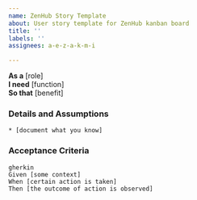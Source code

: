 ```yaml
---
name: ZenHub Story Template
about: User story template for ZenHub kanban board
title: ''
labels: ''
assignees: a-e-z-a-k-m-i

---
```


**As a** [role]  
**I need** [function]  
**So that** [benefit]  
      
### Details and Assumptions
    * [document what you know]      

### Acceptance Criteria     
    gherkin 
    Given [some context]
    When [certain action is taken]
    Then [the outcome of action is observed]
